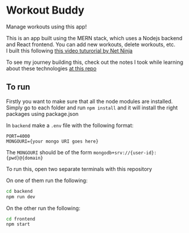 # Workout Buddy
Manage workouts using this app!

This is an app built using the MERN stack, which uses a Nodejs backend and React frontend. You can add new workouts, delete workouts, etc.<br>
I built this following [this video tuturorial by Net Ninja](https://www.youtube.com/playlist?list=PL4cUxeGkcC9iJ_KkrkBZWZRHVwnzLIoUE)

To see my journey building this, check out the notes I took while learning about these technologies [at this repo](https://github.com/asterbot/Web-Dev-notes)

## To run

Firstly you want to make sure that all the node modules are installed.<br>
Simply go to each folder and run `npm install` and it will install the right packages using package.json

In `backend` make a `.env` file with the following format:
```.env
PORT=4000
MONGOURI={your mongo URI goes here}
```
The `MONGOURI` should be of the form `mongodb+srv://{user-id}:{pwd}@{domain}`

To run this, open two separate terminals with this repository

On one of them run the following:
```bash
cd backend
npm run dev
```

On the other run the following:

```bash
cd frontend
npm start
```